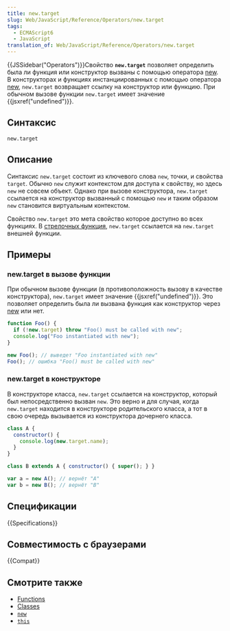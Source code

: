 ```yaml
---
title: new.target
slug: Web/JavaScript/Reference/Operators/new.target
tags:
  - ECMAScript6
  - JavaScript
translation_of: Web/JavaScript/Reference/Operators/new.target
---
```


{{JSSidebar("Operators")}}Свойство **`new.target`** позволяет определить была ли функция или конструктор вызваны с помощью оператора [new](/ru/docs/Web/JavaScript/Reference/Operators/new). В конструкторах и функциях инстанциированных с помощью оператора [new](/ru/docs/Web/JavaScript/Reference/Operators/new), `new.target` возвращает ссылку на конструктор или функцию. При обычном вызове функции `new.target` имеет значение {{jsxref("undefined")}}.

## Синтаксис

```
new.target
```

## Описание

Синтаксис `new.target` состоит из ключевого слова `new`, точки, и свойства `target`. Обычно `new` служит контекстом для доступа к свойству, но здесь `new` не совсем объект. Однако при вызове конструктора, `new.target` ссылается на конструктор вызванный с помощью `new` и таким образом `new` становится виртуальным контекстом.

Свойство `new.target` это мета свойство которое доступно во всех функциях. В [стрелочных функция](/ru/docs/Web/JavaScript/Reference/Functions/Arrow_functions), `new.target` ссылается на `new.target` внешней функции.

## Примеры

### new\.target в вызове функции

При обычном вызове функции (в противоположность вызову в качестве конструктора), `new.target` имеет значение {{jsxref("undefined")}}. Это позволяет определить была ли вызвана функция как конструктор через [new](/ru/docs/Web/JavaScript/Reference/Operators/new) или нет.

```js
function Foo() {
  if (!new.target) throw "Foo() must be called with new";
  console.log("Foo instantiated with new");
}

new Foo(); // выведет "Foo instantiated with new"
Foo(); // ошибка "Foo() must be called with new"
```

### new\.target в конструкторе

В конструкторе класса, `new.target` ссылается на конструктор, который был непосредственно вызван `new`. Это верно и для случая, когда `new.target` находится в конструкторе родительского класса, а тот в свою очередь вызывается из конструктора дочернего класса.

```js
class A {
  constructor() {
    console.log(new.target.name);
  }
}

class B extends A { constructor() { super(); } }

var a = new A(); // вернёт "A"
var b = new B(); // вернёт "B"
```

## Спецификации

{{Specifications}}

## Совместимость с браузерами

{{Compat}}

## Смотрите также

- [Functions](/ru/docs/Web/JavaScript/Reference/Functions)
- [Classes](/ru/docs/Web/JavaScript/Reference/Classes)
- [`new`](/en-US/docs/Web/JavaScript/Reference/Operators/new)
- [`this`](/en-US/docs/Web/JavaScript/Reference/Operators/this)
